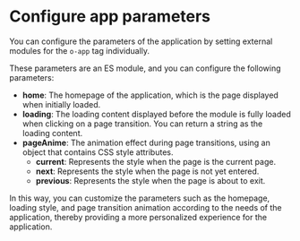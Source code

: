# Configure app parameters

You can configure the parameters of the application by setting external modules for the `o-app` tag individually.

These parameters are an ES module, and you can configure the following parameters:

- **home**: The homepage of the application, which is the page displayed when initially loaded.
- **loading**: The loading content displayed before the module is fully loaded when clicking on a page transition. You can return a string as the loading content.
- **pageAnime**: The animation effect during page transitions, using an object that contains CSS style attributes.
  - **current**: Represents the style when the page is the current page.
  - **next**: Represents the style when the page is not yet entered.
  - **previous**: Represents the style when the page is about to exit.

In this way, you can customize the parameters such as the homepage, loading style, and page transition animation according to the needs of the application, thereby providing a more personalized experience for the application.

<a href="../../publics/examples/use-config/demo.html" preview demo></a>
<a href="../../publics/examples/use-config/app-config.mjs" main demo></a>
<a href="../../publics/examples/use-config/page1.html" demo></a>
<a href="../../publics/examples/use-config/page2.html" demo></a>
